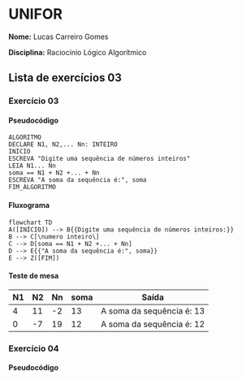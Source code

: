 # UNIFOR
**Nome:** Lucas Carreiro Gomes

**Disciplina:** Raciocínio Lógico Algorítmico

## Lista de exercícios 03

### Exercício 03

#### Pseudocódigo
```
ALGORITMO
DECLARE N1, N2,... Nn: INTEIRO
INÍCIO
ESCREVA "Digite uma sequência de números inteiros"
LEIA N1... Nn
soma == N1 + N2 +... + Nn
ESCREVA "A soma da sequência é:", soma
FIM_ALGORITMO
```
#### Fluxograma
```mermaid
flowchart TD
A([INÍCIO]) --> B{{Digite uma sequência de números inteiros:}}
B --> C[\numero inteiro\]
C --> D[soma == N1 + N2 +... + Nn]
D --> E{{"A soma da sequência é:", soma}}
E --> Z([FIM])
```
#### Teste de mesa
| N1 | N2 | Nn | soma | Saída |
| -- | -- | -- | -- | -- |
| 4 | 11 | -2 | 13 | A soma da sequência é: 13 |
| 0 | -7 | 19 | 12 | A soma da sequência é: 12 |

### Exercício 04

#### Pseudocódigo
```
